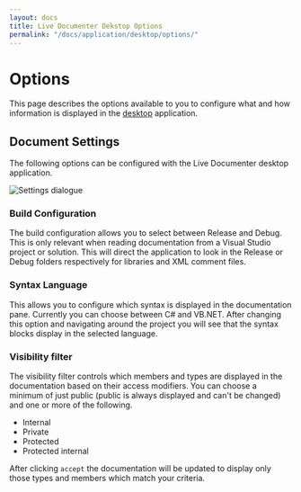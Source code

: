 ```yaml
---
layout: docs
title: Live Documenter Dekstop Options
permalink: "/docs/application/desktop/options/"
---
```


# Options

This page describes the options available to you to configure what and how information is displayed
in the [desktop](/docs/application/desktop/) application.

## Document Settings

The following options can be configured with the Live Documenter desktop application.

<div class="row justify-content-center p-3">
    <img class="fluid-img image_border" src="/assets/images/documentation/ld-settings.png" alt="Settings dialogue" />
</div>

### Build Configuration

The build configuration allows you to select between Release and Debug. This is only relevant when 
reading documentation from a Visual Studio project or solution. This will direct the application to 
look in the Release or Debug folders respectively for libraries and XML comment files.

### Syntax Language

This allows you to configure which syntax is displayed in the documentation pane. Currently you can 
choose between C# and VB.NET. After changing this option and navigating around the project you will 
see that the syntax blocks display in the selected language.

### Visibility filter

The visibility filter controls which members and types are displayed in the documentation based on 
their access modifiers. You can choose a minimum of just public (public is always displayed and 
can't be changed) and one or more of the following.

* Internal
* Private
* Protected
* Protected internal

After clicking `accept` the documentation will be updated to display only those types and members 
which match your criteria.